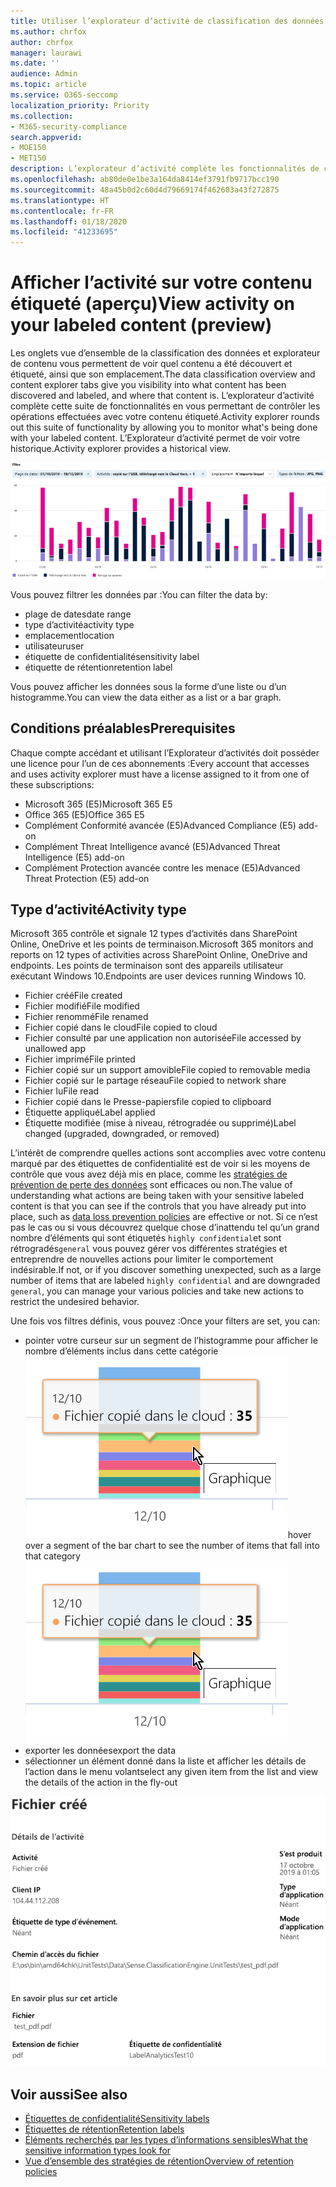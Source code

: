 ```yaml
---
title: Utiliser l’explorateur d’activité de classification des données
ms.author: chrfox
author: chrfox
manager: laurawi
ms.date: ''
audience: Admin
ms.topic: article
ms.service: O365-seccomp
localization_priority: Priority
ms.collection:
- M365-security-compliance
search.appverid:
- MOE150
- MET150
description: L’explorateur d’activité complète les fonctionnalités de classification des données en vous permettant de voir et de filtrer les actions que les utilisateurs effectuent sur votre contenu étiqueté.
ms.openlocfilehash: ab80de0e1be3a164da8414ef3791fb9717bcc190
ms.sourcegitcommit: 48a45b0d2c60d4d79669174f462603a43f272875
ms.translationtype: HT
ms.contentlocale: fr-FR
ms.lasthandoff: 01/18/2020
ms.locfileid: "41233695"
---
```

# <a name="view-activity-on-your-labeled-content-preview"></a><span data-ttu-id="6dc4c-103">Afficher l’activité sur votre contenu étiqueté (aperçu)</span><span class="sxs-lookup"><span data-stu-id="6dc4c-103">View activity on your labeled content (preview)</span></span>

<span data-ttu-id="6dc4c-104">Les onglets vue d’ensemble de la classification des données et explorateur de contenu vous permettent de voir quel contenu a été découvert et étiqueté, ainsi que son emplacement.</span><span class="sxs-lookup"><span data-stu-id="6dc4c-104">The data classification overview and content explorer tabs give you visibility into what content has been discovered and labeled, and where that content is.</span></span> <span data-ttu-id="6dc4c-105">L’explorateur d’activité complète cette suite de fonctionnalités en vous permettant de contrôler les opérations effectuées avec votre contenu étiqueté.</span><span class="sxs-lookup"><span data-stu-id="6dc4c-105">Activity explorer rounds out this suite of functionality by allowing you to monitor what's being done with your labeled content.</span></span> <span data-ttu-id="6dc4c-106">L’Explorateur d’activité permet de voir votre historique.</span><span class="sxs-lookup"><span data-stu-id="6dc4c-106">Activity explorer provides a historical view.</span></span>

![emplacement réservé pour la capture d’écran aperçu de l’explorateur d’activité](media/data-classification-activity-explorer-1.png)

<span data-ttu-id="6dc4c-108">Vous pouvez filtrer les données par :</span><span class="sxs-lookup"><span data-stu-id="6dc4c-108">You can filter the data by:</span></span>

- <span data-ttu-id="6dc4c-109">plage de dates</span><span class="sxs-lookup"><span data-stu-id="6dc4c-109">date range</span></span>
- <span data-ttu-id="6dc4c-110">type d’activité</span><span class="sxs-lookup"><span data-stu-id="6dc4c-110">activity type</span></span>
- <span data-ttu-id="6dc4c-111">emplacement</span><span class="sxs-lookup"><span data-stu-id="6dc4c-111">location</span></span>
- <span data-ttu-id="6dc4c-112">utilisateur</span><span class="sxs-lookup"><span data-stu-id="6dc4c-112">user</span></span>
- <span data-ttu-id="6dc4c-113">étiquette de confidentialité</span><span class="sxs-lookup"><span data-stu-id="6dc4c-113">sensitivity label</span></span>
- <span data-ttu-id="6dc4c-114">étiquette de rétention</span><span class="sxs-lookup"><span data-stu-id="6dc4c-114">retention label</span></span>


<span data-ttu-id="6dc4c-115">Vous pouvez afficher les données sous la forme d’une liste ou d’un histogramme.</span><span class="sxs-lookup"><span data-stu-id="6dc4c-115">You can view the data either as a list or a bar graph.</span></span>

## <a name="prerequisites"></a><span data-ttu-id="6dc4c-116">Conditions préalables</span><span class="sxs-lookup"><span data-stu-id="6dc4c-116">Prerequisites</span></span>

<span data-ttu-id="6dc4c-117">Chaque compte accédant et utilisant l’Explorateur d’activités doit posséder une licence pour l’un de ces abonnements :</span><span class="sxs-lookup"><span data-stu-id="6dc4c-117">Every account that accesses and uses activity explorer must have a license assigned to it from one of these subscriptions:</span></span>

- <span data-ttu-id="6dc4c-118">Microsoft 365 (E5)</span><span class="sxs-lookup"><span data-stu-id="6dc4c-118">Microsoft 365 E5</span></span>
- <span data-ttu-id="6dc4c-119">Office 365 (E5)</span><span class="sxs-lookup"><span data-stu-id="6dc4c-119">Office 365 E5</span></span>
- <span data-ttu-id="6dc4c-120">Complément Conformité avancée (E5)</span><span class="sxs-lookup"><span data-stu-id="6dc4c-120">Advanced Compliance (E5) add-on</span></span>
- <span data-ttu-id="6dc4c-121">Complément Threat Intelligence avancé (E5)</span><span class="sxs-lookup"><span data-stu-id="6dc4c-121">Advanced Threat Intelligence (E5) add-on</span></span>
- <span data-ttu-id="6dc4c-122">Complément Protection avancée contre les menace (E5)</span><span class="sxs-lookup"><span data-stu-id="6dc4c-122">Advanced Threat Protection (E5) add-on</span></span>

## <a name="activity-type"></a><span data-ttu-id="6dc4c-123">Type d’activité</span><span class="sxs-lookup"><span data-stu-id="6dc4c-123">Activity type</span></span>

<span data-ttu-id="6dc4c-124">Microsoft 365 contrôle et signale 12 types d’activités dans SharePoint Online, OneDrive et les points de terminaison.</span><span class="sxs-lookup"><span data-stu-id="6dc4c-124">Microsoft 365 monitors and reports on 12 types of activities across SharePoint Online, OneDrive and endpoints.</span></span> <span data-ttu-id="6dc4c-125">Les points de terminaison sont des appareils utilisateur exécutant Windows 10.</span><span class="sxs-lookup"><span data-stu-id="6dc4c-125">Endpoints are user devices running Windows 10.</span></span>

- <span data-ttu-id="6dc4c-126">Fichier créé</span><span class="sxs-lookup"><span data-stu-id="6dc4c-126">File created</span></span>
- <span data-ttu-id="6dc4c-127">Fichier modifié</span><span class="sxs-lookup"><span data-stu-id="6dc4c-127">File modified</span></span>
- <span data-ttu-id="6dc4c-128">Fichier renommé</span><span class="sxs-lookup"><span data-stu-id="6dc4c-128">File renamed</span></span>
- <span data-ttu-id="6dc4c-129">Fichier copié dans le cloud</span><span class="sxs-lookup"><span data-stu-id="6dc4c-129">File copied to cloud</span></span>
- <span data-ttu-id="6dc4c-130">Fichier consulté par une application non autorisée</span><span class="sxs-lookup"><span data-stu-id="6dc4c-130">File accessed by unallowed app</span></span>
- <span data-ttu-id="6dc4c-131">Fichier imprimé</span><span class="sxs-lookup"><span data-stu-id="6dc4c-131">File printed</span></span>
- <span data-ttu-id="6dc4c-132">Fichier copié sur un support amovible</span><span class="sxs-lookup"><span data-stu-id="6dc4c-132">File copied to removable media</span></span>
- <span data-ttu-id="6dc4c-133">Fichier copié sur le partage réseau</span><span class="sxs-lookup"><span data-stu-id="6dc4c-133">File copied to network share</span></span>
- <span data-ttu-id="6dc4c-134">Fichier lu</span><span class="sxs-lookup"><span data-stu-id="6dc4c-134">File read</span></span>
- <span data-ttu-id="6dc4c-135">Fichier copié dans le Presse-papiers</span><span class="sxs-lookup"><span data-stu-id="6dc4c-135">file copied to clipboard</span></span>
- <span data-ttu-id="6dc4c-136">Étiquette appliqué</span><span class="sxs-lookup"><span data-stu-id="6dc4c-136">Label applied</span></span>
- <span data-ttu-id="6dc4c-137">Étiquette modifiée (mise à niveau, rétrogradée ou supprimé)</span><span class="sxs-lookup"><span data-stu-id="6dc4c-137">Label changed (upgraded, downgraded, or removed)</span></span>

<span data-ttu-id="6dc4c-138">L’intérêt de comprendre quelles actions sont accomplies avec votre contenu marqué par des étiquettes de confidentialité est de voir si les moyens de contrôle que vous avez déjà mis en place, comme les [stratégies de prévention de perte des données](data-loss-prevention-policies.md) sont efficaces ou non.</span><span class="sxs-lookup"><span data-stu-id="6dc4c-138">The value of understanding what actions are being taken with your sensitive labeled content is that you can see if the controls that you have already put into place, such as [data loss prevention policies](data-loss-prevention-policies.md) are effective or not.</span></span> <span data-ttu-id="6dc4c-139">Si ce n’est pas le cas ou si vous découvrez quelque chose d’inattendu tel qu’un grand nombre d’éléments qui sont étiquetés `highly confidential`et sont rétrogradés`general` vous pouvez gérer vos différentes stratégies et entreprendre de nouvelles actions pour limiter le comportement indésirable.</span><span class="sxs-lookup"><span data-stu-id="6dc4c-139">If not, or if you discover something unexpected, such as a large number of items that are labeled `highly confidential` and are downgraded `general`, you can manage your various policies and take new actions to restrict the undesired behavior.</span></span>

<span data-ttu-id="6dc4c-140">Une fois vos filtres définis, vous pouvez :</span><span class="sxs-lookup"><span data-stu-id="6dc4c-140">Once your filters are set, you can:</span></span>

- <span data-ttu-id="6dc4c-141">pointer votre curseur sur un segment de l’histogramme pour afficher le nombre d’éléments inclus dans cette catégorie ![pointer sur explorateur d’activités](media/data-classification-activity-explorer-hover-over-2.png)</span><span class="sxs-lookup"><span data-stu-id="6dc4c-141">hover over a segment of the bar chart to see the number of items that fall into that category ![activity explorer hover over](media/data-classification-activity-explorer-hover-over-2.png)</span></span>
- <span data-ttu-id="6dc4c-142">exporter les données</span><span class="sxs-lookup"><span data-stu-id="6dc4c-142">export the data</span></span>
- <span data-ttu-id="6dc4c-143">sélectionner un élément donné dans la liste et afficher les détails de l’action dans le menu volant</span><span class="sxs-lookup"><span data-stu-id="6dc4c-143">select any given item from the list and view the details of the action in the fly-out</span></span>

![Menu volant des détails de l’explorateur d’activités](media/data-classification-activity-explorer-fly-out-3.png)

## <a name="see-also"></a><span data-ttu-id="6dc4c-145">Voir aussi</span><span class="sxs-lookup"><span data-stu-id="6dc4c-145">See also</span></span>
- [<span data-ttu-id="6dc4c-146">Étiquettes de confidentialité</span><span class="sxs-lookup"><span data-stu-id="6dc4c-146">Sensitivity labels</span></span>](sensitivity-labels.md)
- [<span data-ttu-id="6dc4c-147">Étiquettes de rétention</span><span class="sxs-lookup"><span data-stu-id="6dc4c-147">Retention labels</span></span>](labels.md)
- [<span data-ttu-id="6dc4c-148">Éléments recherchés par les types d’informations sensibles</span><span class="sxs-lookup"><span data-stu-id="6dc4c-148">What the sensitive information types look for</span></span>](what-the-sensitive-information-types-look-for.md)
- [<span data-ttu-id="6dc4c-149">Vue d’ensemble des stratégies de rétention</span><span class="sxs-lookup"><span data-stu-id="6dc4c-149">Overview of retention policies</span></span>](retention-policies.md)